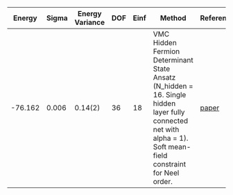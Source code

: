 | Energy  | Sigma | Energy Variance | DOF | Einf | Method                                                       | Reference |
|---------|-------|-----------------|-----|------|--------------------------------------------------------------|-----------|
| -76.162 | 0.006 | 0.14(2)         | 36  | 18   | VMC Hidden Fermion Determinant State Ansatz (N_hidden = 16. Single hidden layer fully connected net with alpha = 1). Soft mean-field constraint for Neel order. | [paper](https://www.pnas.org/doi/full/10.1073/pnas.2122059119) |
